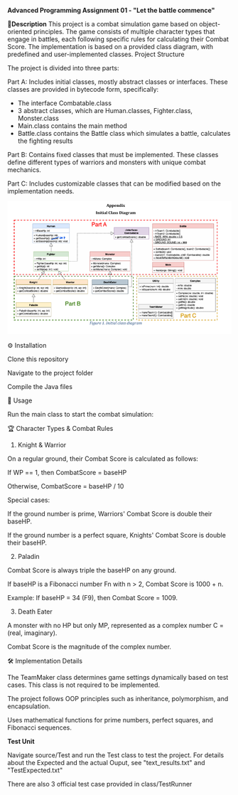 **Advanced Programming Assignment 01 - "Let the battle commence"**

📖**Description**
This project is a combat simulation game based on object-oriented principles. The game consists of multiple character types that engage in battles, each following specific rules for calculating their Combat Score. The implementation is based on a provided class diagram, with predefined and user-implemented classes.
Project Structure

The project is divided into three parts:

Part A: Includes initial classes, mostly abstract classes or interfaces. These classes are provided in bytecode form, specifically:
- The interface Combatable.class
- 3 abstract classes, which are Human.classes, Fighter.class, Monster.class
- Main.class contains the main method
- Battle.class contains the Battle class which simulates a battle, calculates the fighting results

Part B: Contains fixed classes that must be implemented. These classes define different types of warriors and monsters with unique combat mechanics.

Part C: Includes customizable classes that can be modified based on the implementation needs.

![Class Diagram](classdiagram.png)

⚙️ Installation

Clone this repository

Navigate to the project folder

Compile the Java files

🚀 Usage

Run the main class to start the combat simulation:

🏆 Character Types & Combat Rules

1. Knight & Warrior

On a regular ground, their Combat Score is calculated as follows:

If WP == 1, then CombatScore = baseHP

Otherwise, CombatScore = baseHP / 10

Special cases:

If the ground number is prime, Warriors' Combat Score is double their baseHP.

If the ground number is a perfect square, Knights' Combat Score is double their baseHP.

2. Paladin

Combat Score is always triple the baseHP on any ground.

If baseHP is a Fibonacci number Fn with n > 2, Combat Score is 1000 + n.

Example: If baseHP = 34 (F9), then Combat Score = 1009.

3. Death Eater

A monster with no HP but only MP, represented as a complex number C = (real, imaginary).

Combat Score is the magnitude of the complex number.

🛠 Implementation Details

The TeamMaker class determines game settings dynamically based on test cases. This class is not required to be implemented.

The project follows OOP principles such as inheritance, polymorphism, and encapsulation.

Uses mathematical functions for prime numbers, perfect squares, and Fibonacci sequences.

**Test Unit**

Navigate source/Test and run the Test class to test the project. For details about the Expected and the actual Ouput, see "text_results.txt" and "TestExpected.txt"

There are also 3 official test case provided in class/TestRunner
